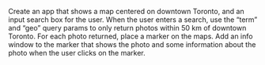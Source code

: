 Create an app that shows a map centered on downtown Toronto, and an input
search box for the user.
When the user enters a search, use the “term” and “geo” query params to only
return photos within 50 km of downtown Toronto.
For each photo returned, place a marker on the maps. Add an info window to
the marker that shows the photo and some information about the photo when
the user clicks on the marker.

